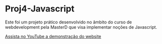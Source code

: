# Proj4-Javascript

 Este foi um projeto prático desenvolvido no âmbito do curso de webdevelopment pela MasterD que visa implementar noções de Javascript.

 [Assista no YouTube a demonstração do website](https://youtu.be/rKxvbuUg1lM)
